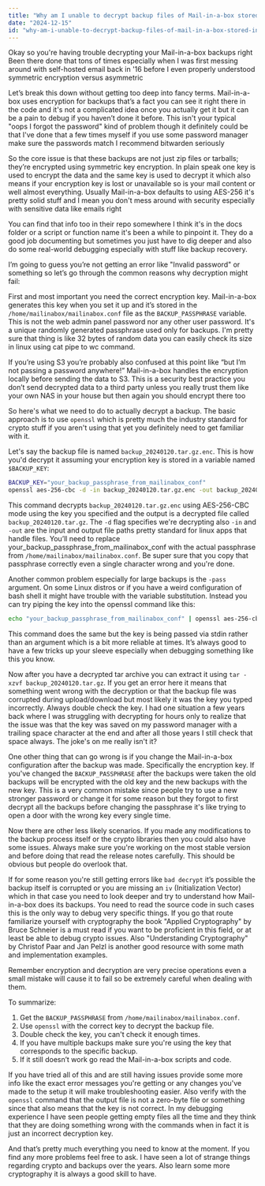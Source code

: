 ```yaml
---
title: "Why am I unable to decrypt backup files of Mail-in-a-box stored in S3 or locally?"
date: "2024-12-15"
id: "why-am-i-unable-to-decrypt-backup-files-of-mail-in-a-box-stored-in-s3-or-locally"
---
```


Okay so you're having trouble decrypting your Mail-in-a-box backups right Been there done that tons of times especially when I was first messing around with self-hosted email back in '16 before I even properly understood symmetric encryption versus asymmetric

Let’s break this down without getting too deep into fancy terms. Mail-in-a-box uses encryption for backups that’s a fact you can see it right there in the code and it's not a complicated idea once you actually get it but it can be a pain to debug if you haven’t done it before. This isn't your typical "oops I forgot the password" kind of problem though it definitely could be that I've done that a few times myself if you use some password manager make sure the passwords match I recommend bitwarden seriously

So the core issue is that these backups are not just zip files or tarballs; they’re encrypted using symmetric key encryption. In plain speak one key is used to encrypt the data and the same key is used to decrypt it which also means if your encryption key is lost or unavailable so is your mail content or well almost everything. Usually Mail-in-a-box defaults to using AES-256 it's pretty solid stuff and I mean you don't mess around with security especially with sensitive data like emails right

You can find that info too in their repo somewhere I think it's in the docs folder or a script or function name it's been a while to pinpoint it. They do a good job documenting but sometimes you just have to dig deeper and also do some real-world debugging especially with stuff like backup recovery.

I’m going to guess you’re not getting an error like "Invalid password" or something so let’s go through the common reasons why decryption might fail:

First and most important you need the correct encryption key. Mail-in-a-box generates this key when you set it up and it’s stored in the `/home/mailinabox/mailinabox.conf` file as the `BACKUP_PASSPHRASE` variable. This is not the web admin panel password nor any other user password. It's a unique randomly generated passphrase used only for backups. I'm pretty sure that thing is like 32 bytes of random data you can easily check its size in linux using cat pipe to wc command.

If you’re using S3 you’re probably also confused at this point like “but I’m not passing a password anywhere!” Mail-in-a-box handles the encryption locally before sending the data to S3. This is a security best practice you don’t send decrypted data to a third party unless you really trust them like your own NAS in your house but then again you should encrypt there too

So here's what we need to do to actually decrypt a backup. The basic approach is to use `openssl` which is pretty much the industry standard for crypto stuff if you aren't using that yet you definitely need to get familiar with it.

Let's say the backup file is named `backup_20240120.tar.gz.enc`. This is how you'd decrypt it assuming your encryption key is stored in a variable named `$BACKUP_KEY`:

```bash
BACKUP_KEY="your_backup_passphrase_from_mailinabox_conf"
openssl aes-256-cbc -d -in backup_20240120.tar.gz.enc -out backup_20240120.tar.gz -pass pass:"$BACKUP_KEY"
```

This command decrypts `backup_20240120.tar.gz.enc` using AES-256-CBC mode using the key you specified and the output is a decrypted file called `backup_20240120.tar.gz`. The `-d` flag specifies we're decrypting also `-in` and `-out` are the input and output file paths pretty standard for linux apps that handle files. You’ll need to replace your\_backup\_passphrase\_from\_mailinabox\_conf with the actual passphrase from `/home/mailinabox/mailinabox.conf`. Be super sure that you copy that passphrase correctly even a single character wrong and you're done.

Another common problem especially for large backups is the `-pass` argument. On some Linux distros or if you have a weird configuration of bash shell it might have trouble with the variable substitution. Instead you can try piping the key into the openssl command like this:

```bash
echo "your_backup_passphrase_from_mailinabox_conf" | openssl aes-256-cbc -d -in backup_20240120.tar.gz.enc -out backup_20240120.tar.gz -pass stdin
```

This command does the same but the key is being passed via stdin rather than an argument which is a bit more reliable at times. It’s always good to have a few tricks up your sleeve especially when debugging something like this you know.

Now after you have a decrypted tar archive you can extract it using `tar -xzvf backup_20240120.tar.gz`. If you get an error here it means that something went wrong with the decryption or that the backup file was corrupted during upload/download but most likely it was the key you typed incorrectly. Always double check the key. I had one situation a few years back where I was struggling with decrypting for hours only to realize that the issue was that the key was saved on my password manager with a trailing space character at the end and after all those years I still check that space always. The joke's on me really isn't it?

One other thing that can go wrong is if you change the Mail-in-a-box configuration after the backup was made. Specifically the encryption key. If you've changed the `BACKUP_PASSPHRASE` after the backups were taken the old backups will be encrypted with the old key and the new backups with the new key. This is a very common mistake since people try to use a new stronger password or change it for some reason but they forgot to first decrypt all the backups before changing the passphrase it's like trying to open a door with the wrong key every single time.

Now there are other less likely scenarios. If you made any modifications to the backup process itself or the crypto libraries then you could also have some issues. Always make sure you're working on the most stable version and before doing that read the release notes carefully. This should be obvious but people do overlook that.

If for some reason you're still getting errors like `bad decrypt` it’s possible the backup itself is corrupted or you are missing an `iv` (Initialization Vector) which in that case you need to look deeper and try to understand how Mail-in-a-box does its backups. You need to read the source code in such cases this is the only way to debug very specific things. If you go that route familiarize yourself with cryptography the book "Applied Cryptography" by Bruce Schneier is a must read if you want to be proficient in this field, or at least be able to debug crypto issues. Also "Understanding Cryptography" by Christof Paar and Jan Pelzl is another good resource with some math and implementation examples.

Remember encryption and decryption are very precise operations even a small mistake will cause it to fail so be extremely careful when dealing with them.

To summarize:

1.  Get the `BACKUP_PASSPHRASE` from `/home/mailinabox/mailinabox.conf`.
2.  Use `openssl` with the correct key to decrypt the backup file.
3.  Double check the key, you can't check it enough times.
4.  If you have multiple backups make sure you're using the key that corresponds to the specific backup.
5.  If it still doesn’t work go read the Mail-in-a-box scripts and code.

If you have tried all of this and are still having issues provide some more info like the exact error messages you're getting or any changes you've made to the setup it will make troubleshooting easier. Also verify with the `openssl` command that the output file is not a zero-byte file or something since that also means that the key is not correct. In my debugging experience I have seen people getting empty files all the time and they think that they are doing something wrong with the commands when in fact it is just an incorrect decryption key.

And that’s pretty much everything you need to know at the moment. If you find any more problems feel free to ask. I have seen a lot of strange things regarding crypto and backups over the years. Also learn some more cryptography it is always a good skill to have.
